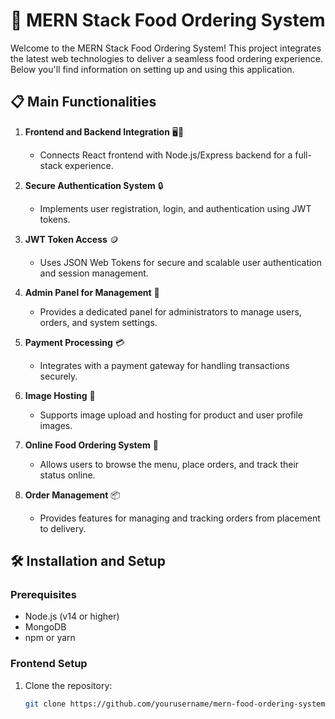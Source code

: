 # 🍔 MERN Stack Food Ordering System

Welcome to the MERN Stack Food Ordering System! This project integrates the latest web technologies to deliver a seamless food ordering experience. Below you'll find information on setting up and using this application.

## 📋 Main Functionalities

1. **Frontend and Backend Integration** 🖥️🔗
   - Connects React frontend with Node.js/Express backend for a full-stack experience.

2. **Secure Authentication System** 🔒
   - Implements user registration, login, and authentication using JWT tokens.

3. **JWT Token Access** 🪙
   - Uses JSON Web Tokens for secure and scalable user authentication and session management.

4. **Admin Panel for Management** 🏢
   - Provides a dedicated panel for administrators to manage users, orders, and system settings.

5. **Payment Processing** 💳
   - Integrates with a payment gateway for handling transactions securely.

6. **Image Hosting** 📸
   - Supports image upload and hosting for product and user profile images.

7. **Online Food Ordering System** 🍕
   - Allows users to browse the menu, place orders, and track their status online.

8. **Order Management** 📦
   - Provides features for managing and tracking orders from placement to delivery.

## 🛠️ Installation and Setup

### Prerequisites

- Node.js (v14 or higher)
- MongoDB
- npm or yarn

### Frontend Setup

1. Clone the repository:
   ```bash
   git clone https://github.com/yourusername/mern-food-ordering-system.git
